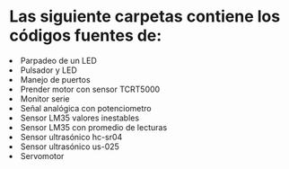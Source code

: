 <h1>Las siguiente carpetas contiene los códigos fuentes de:</h1>
<p>
  <uli>
    <li>Parpadeo de un LED</li>
    <li>Pulsador y LED</li>
    <li>Manejo de puertos</li>
    <li>Prender motor con sensor TCRT5000</li>
    <li>Monitor serie</li>
    <li>Señal analógica con potenciometro</li>
    <li>Sensor LM35 valores inestables</li>
    <li>Sensor LM35 con promedio de lecturas</li>
    <li>Sensor ultrasónico hc-sr04</li>
    <li>Sensor ultrasónico us-025</li>
    <li>Servomotor</li>
  </uli>
</p>
